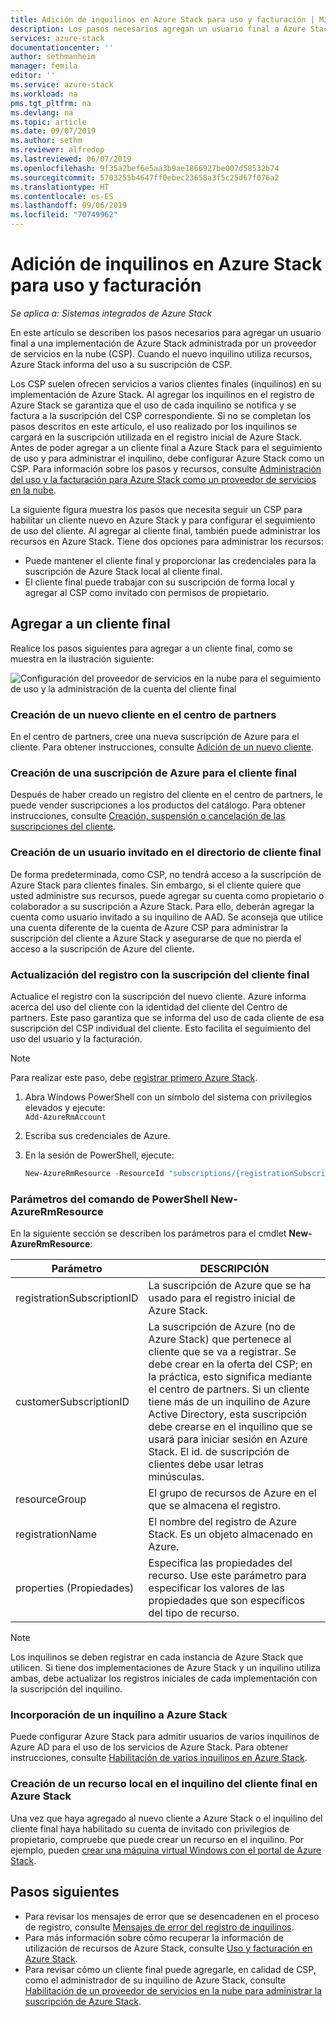 ```yaml
---
title: Adición de inquilinos en Azure Stack para uso y facturación | Microsoft Docs
description: Los pasos necesarios agregan un usuario final a Azure Stack administrado por un proveedor de servicios en la nube (CSP).
services: azure-stack
documentationcenter: ''
author: sethmanheim
manager: femila
editor: ''
ms.service: azure-stack
ms.workload: na
pms.tgt_pltfrm: na
ms.devlang: na
ms.topic: article
ms.date: 09/07/2019
ms.author: sethm
ms.reviewer: alfredop
ms.lastreviewed: 06/07/2019
ms.openlocfilehash: 9f35a2bef6e5aa3b9ae1866927be007d58532b74
ms.sourcegitcommit: 5703255b4647ff0ebec23658a3f5c25d67f076a2
ms.translationtype: HT
ms.contentlocale: es-ES
ms.lasthandoff: 09/06/2019
ms.locfileid: "70749962"
---
```

# <a name="add-tenant-for-usage-and-billing-to-azure-stack"></a>Adición de inquilinos en Azure Stack para uso y facturación

*Se aplica a: Sistemas integrados de Azure Stack*

En este artículo se describen los pasos necesarios para agregar un usuario final a una implementación de Azure Stack administrada por un proveedor de servicios en la nube (CSP). Cuando el nuevo inquilino utiliza recursos, Azure Stack informa del uso a su suscripción de CSP.

Los CSP suelen ofrecen servicios a varios clientes finales (inquilinos) en su implementación de Azure Stack. Al agregar los inquilinos en el registro de Azure Stack se garantiza que el uso de cada inquilino se notifica y se factura a la suscripción del CSP correspondiente. Si no se completan los pasos descritos en este artículo, el uso realizado por los inquilinos se cargará en la suscripción utilizada en el registro inicial de Azure Stack. Antes de poder agregar a un cliente final a Azure Stack para el seguimiento de uso y para administrar el inquilino, debe configurar Azure Stack como un CSP. Para información sobre los pasos y recursos, consulte [Administración del uso y la facturación para Azure Stack como un proveedor de servicios en la nube](azure-stack-add-manage-billing-as-a-csp.md).

La siguiente figura muestra los pasos que necesita seguir un CSP para habilitar un cliente nuevo en Azure Stack y para configurar el seguimiento de uso del cliente. Al agregar al cliente final, también puede administrar los recursos en Azure Stack. Tiene dos opciones para administrar los recursos:

- Puede mantener el cliente final y proporcionar las credenciales para la suscripción de Azure Stack local al cliente final.  
- El cliente final puede trabajar con su suscripción de forma local y agregar al CSP como invitado con permisos de propietario.  

## <a name="add-an-end-customer"></a>Agregar a un cliente final

Realice los pasos siguientes para agregar a un cliente final, como se muestra en la ilustración siguiente:

![Configuración del proveedor de servicios en la nube para el seguimiento de uso y la administración de la cuenta del cliente final](media/azure-stack-csp-enable-billing-usage-tracking/process-csp-enable-billing.png)

### <a name="create-a-new-customer-in-partner-center"></a>Creación de un nuevo cliente en el centro de partners

En el centro de partners, cree una nueva suscripción de Azure para el cliente. Para obtener instrucciones, consulte [Adición de un nuevo cliente](/partner-center/add-a-new-customer).

### <a name="create-an-azure-subscription-for-the-end-customer"></a>Creación de una suscripción de Azure para el cliente final

Después de haber creado un registro del cliente en el centro de partners, le puede vender suscripciones a los productos del catálogo. Para obtener instrucciones, consulte [Creación, suspensión o cancelación de las suscripciones del cliente](/partner-center/create-a-new-subscription).

### <a name="create-a-guest-user-in-the-end-customer-directory"></a>Creación de un usuario invitado en el directorio de cliente final

De forma predeterminada, como CSP, no tendrá acceso a la suscripción de Azure Stack para clientes finales. Sin embargo, si el cliente quiere que usted administre sus recursos, puede agregar su cuenta como propietario o colaborador a su suscripción a Azure Stack. Para ello, deberán agregar la cuenta como usuario invitado a su inquilino de AAD. Se aconseja que utilice una cuenta diferente de la cuenta de Azure CSP para administrar la suscripción del cliente a Azure Stack y asegurarse de que no pierda el acceso a la suscripción de Azure del cliente.

### <a name="update-the-registration-with-the-end-customer-subscription"></a>Actualización del registro con la suscripción del cliente final

Actualice el registro con la suscripción del nuevo cliente. Azure informa acerca del uso del cliente con la identidad del cliente del Centro de partners. Este paso garantiza que se informa del uso de cada cliente de esa suscripción del CSP individual del cliente. Esto facilita el seguimiento del uso del usuario y la facturación.

> [!NOTE]  
> Para realizar este paso, debe [registrar primero Azure Stack](azure-stack-registration.md).

1. Abra Windows PowerShell con un símbolo del sistema con privilegios elevados y ejecute:  
    `Add-AzureRmAccount`
2. Escriba sus credenciales de Azure.
3. En la sesión de PowerShell, ejecute:

   ```powershell
   New-AzureRmResource -ResourceId "subscriptions/{registrationSubscriptionId}/resourceGroups/{resourceGroup}/providers/Microsoft.AzureStack/registrations/{registrationName}/customerSubscriptions/{customerSubscriptionId}" -ApiVersion 2017-06-01 -Properties <PSObject>
   ```

### <a name="new-azurermresource-powershell-parameters"></a>Parámetros del comando de PowerShell New-AzureRmResource

En la siguiente sección se describen los parámetros para el cmdlet **New-AzureRmResource**:

| Parámetro | DESCRIPCIÓN |
| --- | --- |
|registrationSubscriptionID | La suscripción de Azure que se ha usado para el registro inicial de Azure Stack.|
| customerSubscriptionID | La suscripción de Azure (no de Azure Stack) que pertenece al cliente que se va a registrar. Se debe crear en la oferta del CSP; en la práctica, esto significa mediante el centro de partners. Si un cliente tiene más de un inquilino de Azure Active Directory, esta suscripción debe crearse en el inquilino que se usará para iniciar sesión en Azure Stack. El id. de suscripción de clientes debe usar letras minúsculas. |
| resourceGroup | El grupo de recursos de Azure en el que se almacena el registro. |
| registrationName | El nombre del registro de Azure Stack. Es un objeto almacenado en Azure. |
| properties (Propiedades) | Especifica las propiedades del recurso. Use este parámetro para especificar los valores de las propiedades que son específicos del tipo de recurso.

> [!NOTE]  
> Los inquilinos se deben registrar en cada instancia de Azure Stack que utilicen. Si tiene dos implementaciones de Azure Stack y un inquilino utiliza ambas, debe actualizar los registros iniciales de cada implementación con la suscripción del inquilino.

### <a name="onboard-tenant-to-azure-stack"></a>Incorporación de un inquilino a Azure Stack

Puede configurar Azure Stack para admitir usuarios de varios inquilinos de Azure AD para el uso de los servicios de Azure Stack. Para obtener instrucciones, consulte [Habilitación de varios inquilinos en Azure Stack](azure-stack-enable-multitenancy.md).

### <a name="create-a-local-resource-in-the-end-customer-tenant-in-azure-stack"></a>Creación de un recurso local en el inquilino del cliente final en Azure Stack

Una vez que haya agregado al nuevo cliente a Azure Stack o el inquilino del cliente final haya habilitado su cuenta de invitado con privilegios de propietario, compruebe que puede crear un recurso en el inquilino. Por ejemplo, pueden [crear una máquina virtual Windows con el portal de Azure Stack](../user/azure-stack-quick-windows-portal.md).

## <a name="next-steps"></a>Pasos siguientes

- Para revisar los mensajes de error que se desencadenen en el proceso de registro, consulte [Mensajes de error del registro de inquilinos](azure-stack-registration-errors.md).
- Para más información sobre cómo recuperar la información de utilización de recursos de Azure Stack, consulte [Uso y facturación en Azure Stack](azure-stack-billing-and-chargeback.md).
- Para revisar cómo un cliente final puede agregarle, en calidad de CSP, como el administrador de su inquilino de Azure Stack, consulte [Habilitación de un proveedor de servicios en la nube para administrar la suscripción de Azure Stack](../user/azure-stack-csp-enable-billing-usage-tracking.md).
